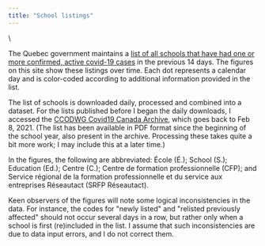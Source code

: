 ```yaml
---
title: "School listings"
---
```


\  

The Quebec government maintains a [list of all schools that have had one or more confirmed, active covid-19 cases](https://www.quebec.ca/sante/problemes-de-sante/a-z/coronavirus-2019/liste-des-cas-de-covid-19-dans-les-ecoles/) in the previous 14 days. The figures on this site show these listings over time. Each dot represents a calendar day and is color-coded according to additional information provided in the list. 

The list of schools is downloaded daily, processed and combined into a dataset. For the lists published before I began the daily downloads, I accessed the [CCODWG Covid19 Canada Archive](http://data.opencovid.ca/archive/index.html), which goes back to Feb 8, 2021. (The list has been available in PDF format since the beginning of the school year, also present in the archive. Processing these takes quite a bit more work; I may include this at a later time.) 

In the figures, the following are abbreviated: École (É.); School (S.); Education (Ed.); Centre (C.); Centre de formation professionnelle (CFP); and Service régional de la formation professionnelle et du service aux entreprises Réseautact (SRFP Réseautact).

Keen observers of the figures will note some logical inconsistencies in the data. For instance, the codes for "newly listed" and "relisted previously affected" should not occur several days in a row, but rather only when a school is first (re)included in the list. I assume that such inconsistencies are due to data input errors, and I do not correct them.

